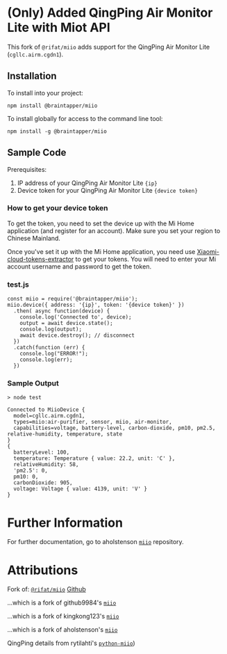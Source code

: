 
# (Only) Added QingPing Air Monitor Lite with Miot API

This fork of `@rifat/miio` adds support for the QingPing Air Monitor Lite (`cgllc.airm.cgdn1`).

## Installation

To install into your project:

```
npm install @braintapper/miio
```

To install globally for access to the command line tool:

```
npm install -g @braintapper/miio
```


## Sample Code

Prerequisites:

1. IP address of your QingPing Air Monitor Lite `{ip}`
2. Device token for your QingPing Air Monitor Lite `{device token}`


### How to get your device token

To get the token, you need to set the device up with the Mi Home application (and register for an account). Make sure you set your region to Chinese Mainland.

Once you've set it up with the Mi Home application, you need use [Xiaomi-cloud-tokens-extractor](https://github.com/PiotrMachowski/Xiaomi-cloud-tokens-extractor) to get your tokens. You will need to enter your Mi account username and password to get the token.


### test.js
``` 
const miio = require('@braintapper/miio');
miio.device({ address: '{ip}', token: '{device token}' })
  .then( async function(device) {
    console.log('Connected to', device);
    output = await device.state();
    console.log(output);
    await device.destroy(); // disconnect
  })
  .catch(function (err) {
    console.log("ERROR!");
    console.log(err);
  })
```

### Sample Output

```
> node test

Connected to MiioDevice {
  model=cgllc.airm.cgdn1,
  types=miio:air-purifier, sensor, miio, air-monitor,
  capabilities=voltage, battery-level, carbon-dioxide, pm10, pm2.5, relative-humidity, temperature, state
}
{
  batteryLevel: 100,
  temperature: Temperature { value: 22.2, unit: 'C' },
  relativeHumidity: 58,
  'pm2.5': 0,
  pm10: 0,
  carbonDioxide: 905,
  voltage: Voltage { value: 4139, unit: 'V' }
}
```


# Further Information

For further documentation, go to aholstenson [`miio`](https://github.com/aholstenson/miio)
repository.

# Attributions

Fork of: [`@rifat/miio`](https://www.npmjs.com/package/@rifat/miio) [Github](https://github.com/torifat/miio)

...which is a fork of github9984's [`miio`](https://github.com/github9984/miio)

...which is a fork of kingkong123's [`miio`](https://github.com/kingkong123/miio)

...which is a fork of aholstenson's [`miio`](https://github.com/aholstenson/miio)

QingPing details from rytilahti's [`python-miio`](https://github.com/rytilahti/python-miio/blob/324422436d7075a9fba0d3686cc5c63009db82d7/miio/airqualitymonitor_miot.py))



